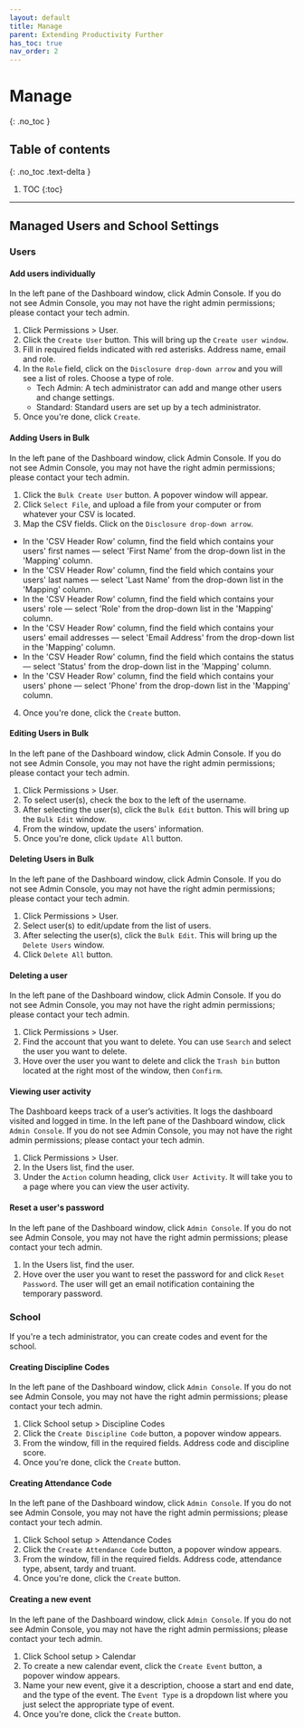 ```yaml
---
layout: default
title: Manage
parent: Extending Productivity Further
has_toc: true
nav_order: 2
---
```


# Manage
{: .no_toc }

## Table of contents
{: .no_toc .text-delta }

1. TOC
{:toc}

---


## Managed Users and School Settings
### Users

#### Add users individually
In the left pane of the Dashboard window, click Admin Console. If you do not see Admin Console, you may not have the right admin permissions; please contact your tech admin.
1. Click Permissions > User.
2. Click the `Create User` button. This will bring up the `Create user window`.
3. Fill in required fields indicated with red asterisks. Address name, email and role.
4. In the `Role` field, click on the `Disclosure drop-down arrow` and you will see a list of roles. Choose a type of role.
    * Tech Admin: A tech administrator can add and mange other users and change settings.
    * Standard: Standard users are set up by a tech administrator.
5. Once you're done, click `Create`.

#### Adding Users in Bulk
In the left pane of the Dashboard window, click Admin Console. If you do not see Admin Console, you may not have the right admin permissions; please contact your tech admin.
1. Click the `Bulk Create User` button. A popover window will appear.
2. Click `Select File`, and upload a file from your computer or from whatever your CSV is located.
3. Map the CSV fields. Click on the `Disclosure drop-down arrow`.
  * In the 'CSV Header Row' column, find the field which contains your users' first names — select 'First Name' from the drop-down list in the 'Mapping' column.
  * In the 'CSV Header Row' column, find the field which contains your users' last names — select 'Last Name' from the drop-down list in the 'Mapping' column.
  * In the 'CSV Header Row' column, find the field which contains your users' role — select 'Role' from the drop-down list in the 'Mapping' column.
  * In the 'CSV Header Row' column, find the field which contains your users' email addresses — select 'Email Address' from the drop-down list in the 'Mapping' column.
  * In the 'CSV Header Row' column, find the field which contains the status — select 'Status' from the drop-down list in the 'Mapping' column.
  * In the 'CSV Header Row' column, find the field which contains your users' phone — select 'Phone' from the drop-down list in the 'Mapping' column.
4. Once you're done, click the `Create` button.

#### Editing Users in Bulk
In the left pane of the Dashboard window, click Admin Console. If you do not see Admin Console, you may not have the right admin permissions; please contact your tech admin.
1. Click Permissions > User.
2. To select user(s), check the box to the left of the username.
3. After selecting the user(s), click the `Bulk Edit` button. This will bring up the `Bulk Edit` window.
4. From the window, update the users' information.
5. Once you're done, click `Update All` button.

#### Deleting Users in Bulk
In the left pane of the Dashboard window, click Admin Console. If you do not see Admin Console, you may not have the right admin permissions; please contact your tech admin.
1. Click Permissions > User.
2. Select user(s) to edit/update from the list of users.
3. After selecting the user(s), click the `Bulk Edit`. This will bring up the `Delete Users` window.
4. Click `Delete All` button.

#### Deleting a user
In the left pane of the Dashboard window, click Admin Console. If you do not see Admin Console, you may not have the right admin permissions; please contact your tech admin.
1. Click Permissions > User.
2. Find the account that you want to delete. You can use `Search` and select the user you want to delete.
3. Hove over the user you want to delete and click the `Trash bin` button located at the right most of the window, then `Confirm`.

#### Viewing user activity
The Dashboard keeps track of a user’s activities. It logs the dashboard visited and logged in time.
In the left pane of the Dashboard window, click `Admin Console`. If you do not see Admin Console, you may not have the right admin permissions; please contact your tech admin.
1. Click Permissions > User.
2. In the Users list, find the user.
3. Under the `Action` column heading, click `User Activity`. It will take you to a page where you can view the user activity.

#### Reset a user's password

In the left pane of the Dashboard window, click `Admin Console`. If you do not see Admin Console, you may not have the right admin permissions; please contact your tech admin.
1. In the Users list, find the user.
2. Hove over the user you want to reset the password for and click `Reset Password`. The user will get an email notification containing the temporary password.


### School
If you're a tech administrator, you can create codes and event for the school.

#### Creating Discipline Codes
In the left pane of the Dashboard window, click `Admin Console`. If you do not see Admin Console, you may not have the right admin permissions; please contact your tech admin.

1. Click School setup > Discipline Codes
2. Click the `Create Discipline Code` button, a popover window appears.
3. From the window, fill in the required fields. Address code and discipline score.
4. Once you're done, click the `Create` button.

#### Creating Attendance Code
In the left pane of the Dashboard window, click `Admin Console`. If you do not see Admin Console, you may not have the right admin permissions; please contact your tech admin.

1. Click School setup > Attendance Codes
2. Click the `Create Attendance Code` button, a popover window appears.
3. From the window, fill in the required fields. Address code, attendance type, absent, tardy and truant.
4. Once you're done, click the `Create` button.

#### Creating a new event
In the left pane of the Dashboard window, click `Admin Console`. If you do not see Admin Console, you may not have the right admin permissions; please contact your tech admin.
1. Click School setup > Calendar
1. To create a new calendar event, click the `Create Event` button, a popover window appears.
2. Name your new event, give it a description, choose a start and end date, and the type of the event. The `Event Type` is a dropdown list where you just select the appropriate type of event.
3. Once you're done, click the `Create` button.
